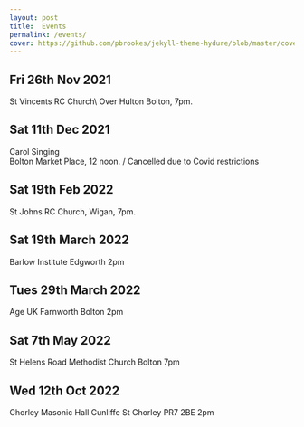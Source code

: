 ```yaml
---
layout: post
title:  Events
permalink: /events/
cover: https://github.com/pbrookes/jekyll-theme-hydure/blob/master/cover.jpg?raw=tru
---
```

                     
## Fri 26th Nov 2021    
   St Vincents RC Church\\
   Over Hulton Bolton, 7pm.
                 
## Sat 11th Dec 2021
   Carol Singing                      
   Bolton Market Place, 12 noon. /   Cancelled due to Covid restrictions

## Sat 19th Feb 2022
   St Johns RC Church, Wigan, 7pm.

## Sat 19th March  2022
   Barlow Institute Edgworth  2pm
   
## Tues 29th March  2022
   Age UK Farnworth Bolton  2pm
   
## Sat 7th May 2022
   St Helens Road Methodist Church
   Bolton 7pm

## Wed 12th Oct 2022
   Chorley Masonic Hall
   Cunliffe St Chorley PR7 2BE 2pm


   
 
